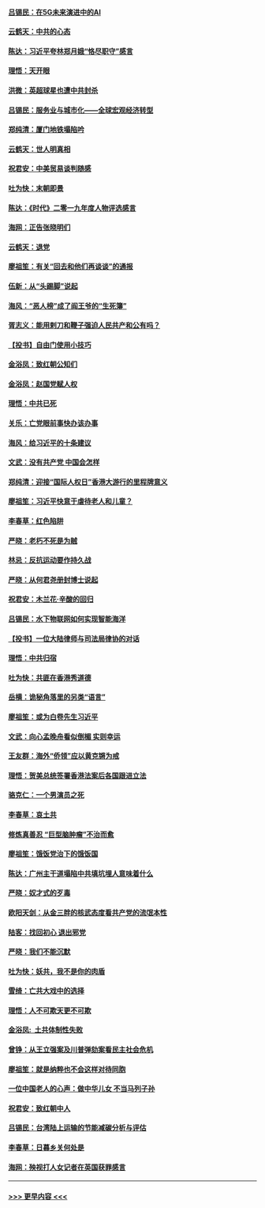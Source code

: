 #### [吕锡民：在5G未来演进中的AI](../pages/nsc993/n11730010.md?t=12191111) 
#### [云鹤天：中共的心态](../pages/nsc993/n11729906.md?t=12191111) 
#### [陈达：习近平夸林郑月娥“恪尽职守”感言](../pages/nsc993/n11729881.md?t=12191111) 
#### [理悟：天开眼](../pages/nsc993/n11729699.md?t=12191111) 
#### [洪微：英超球星也遭中共封杀](../pages/nsc993/n11727243.md?t=12191111) 
#### [吕锡民：服务业与城市化——全球宏观经济转型](../pages/nsc993/n11725845.md?t=12191111) 
#### [郑纯清：厦门地铁塌陷吟](../pages/nsc993/n11725813.md?t=12191111) 
#### [云鹤天：世人明真相](../pages/nsc993/n11725621.md?t=12191111) 
#### [祝君安：中美贸易谈判随感](../pages/nsc993/n11725609.md?t=12191111) 
#### [吐为快：末朝即景](../pages/nsc993/n11723365.md?t=12191111) 
#### [陈达：《时代》二零一九年度人物评选感言](../pages/nsc993/n11723337.md?t=12191111) 
#### [海网：正告张晓明们](../pages/nsc993/n11723228.md?t=12191111) 
#### [云鹤天：退党](../pages/nsc993/n11723056.md?t=12191111) 
#### [廖祖笙：有关“回去和他们再谈谈”的通报](../pages/nsc993/n11722442.md?t=12191111) 
#### [伍新：从“头踢脚”说起](../pages/nsc993/n11722429.md?t=12191111) 
#### [海风：“恶人榜”成了阎王爷的“生死簿”](../pages/nsc993/n11722272.md?t=12191111) 
#### [胥志义：能用剌刀和鞭子强迫人民共产和公有吗？](../pages/nsc993/n11720569.md?t=12191111) 
#### [【投书】自由门使用小技巧](../pages/nsc993/n11720180.md?t=12191111) 
#### [金浴凤：致红朝公知们](../pages/nsc993/n11720563.md?t=12191111) 
#### [金浴凤：赵国党赋人权](../pages/nsc993/n11720533.md?t=12191111) 
#### [理悟：中共已死](../pages/nsc993/n11720233.md?t=12191111) 
#### [关乐：亡党眼前事快办该办事](../pages/nsc993/n11719160.md?t=12191111) 
#### [海风：给习近平的十条建议](../pages/nsc993/n11717616.md?t=12191111) 
#### [文武：没有共产党 中国会怎样](../pages/nsc993/n11717584.md?t=12191111) 
#### [郑纯清：迎接“国际人权日”香港大游行的里程牌意义](../pages/nsc993/n11717417.md?t=12191111) 
#### [廖祖笙：习近平快意于虐待老人和儿童？](../pages/nsc993/n11715313.md?t=12191111) 
#### [李春草：红色陷阱](../pages/nsc993/n11715029.md?t=12191111) 
#### [严晓：老朽不死是为贼](../pages/nsc993/n11712910.md?t=12191111) 
#### [林忌：反抗运动要作持久战](../pages/nsc993/n11712623.md?t=12191111) 
#### [严晓：从何君尧册封博士说起](../pages/nsc993/n11712465.md?t=12191111) 
#### [祝君安：木兰花·辛酸的回归](../pages/nsc993/n11712381.md?t=12191111) 
#### [吕锡民：水下物联网如何实现智能海洋](../pages/nsc993/n11711158.md?t=12191111) 
#### [【投书】一位大陆律师与司法局律协的对话](../pages/nsc993/n11709675.md?t=12191111) 
#### [理悟：中共归宿](../pages/nsc993/n11710059.md?t=12191111) 
#### [吐为快：共匪在香港秀道德](../pages/nsc993/n11709979.md?t=12191111) 
#### [岳横：诡秘角落里的另类“语言”](../pages/nsc993/n11709792.md?t=12191111) 
#### [廖祖笙：或为白卷先生习近平](../pages/nsc993/n11708330.md?t=12191111) 
#### [文武：向心孟晚舟看似倒楣 实则幸运](../pages/nsc993/n11708236.md?t=12191111) 
#### [王友群：海外“侨领”应以黄克锵为戒](../pages/nsc993/n11706176.md?t=12191111) 
#### [理悟：贺美总统签署香港法案后各国跟进立法](../pages/nsc993/n11706853.md?t=12191111) 
#### [骆克仁：一个男演员之死](../pages/nsc993/n11706677.md?t=12191111) 
#### [李春草：哀土共](../pages/nsc993/n11706255.md?t=12191111) 
#### [修炼真善忍 “巨型脑肿瘤”不治而愈](../pages/nsc993/n11705340.md?t=12191111) 
#### [廖祖笙：饿饭党治下的饿饭国](../pages/nsc993/n11705085.md?t=12191111) 
#### [陈达：广州主干道塌陷中共填坑埋人意味着什么](../pages/nsc993/n11705046.md?t=12191111) 
#### [严晓：奴才式的歹毒](../pages/nsc993/n11704826.md?t=12191111) 
#### [欧阳天剑：从金三胖的核武态度看共产党的流氓本性](../pages/nsc993/n11702238.md?t=12191111) 
#### [陆客：找回初心 退出邪党](../pages/nsc993/n11702213.md?t=12191111) 
#### [严晓：我们不能沉默](../pages/nsc993/n11702110.md?t=12191111) 
#### [吐为快：妖共，我不是你的肉盾](../pages/nsc993/n11701366.md?t=12191111) 
#### [雪绮：亡共大戏中的选择](../pages/nsc993/n11699922.md?t=12191111) 
#### [理悟：人不可欺天更不可欺](../pages/nsc993/n11699657.md?t=12191111) 
#### [金浴凤:  土共体制性失败](../pages/nsc993/n11699361.md?t=12191111) 
#### [曾铮：从王立强案及川普弹劾案看民主社会危机](../pages/nsc993/n11699318.md?t=12191111) 
#### [廖祖笙：就是纳粹也不会这样对待同胞](../pages/nsc993/n11697658.md?t=12191111) 
#### [一位中国老人的心声：做中华儿女 不当马列子孙](../pages/nsc993/n11697525.md?t=12191111) 
#### [祝君安：致红朝中人](../pages/nsc993/n11697518.md?t=12191111) 
#### [吕锡民：台湾陆上运输的节能减碳分析与评估](../pages/nsc993/n11694983.md?t=12191111) 
#### [李春草：日暮乡关何处是](../pages/nsc993/n11694805.md?t=12191111) 
#### [海网：殃视打人女记者在英国获罪感言](../pages/nsc993/n11693832.md?t=12191111) 

----
#### [ >>> 更早内容 <<< ](../indexes/nsc993-earlier.md)
